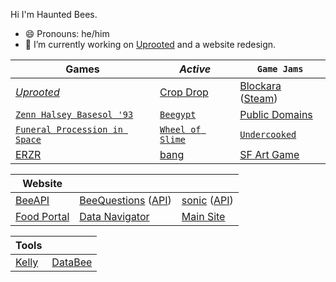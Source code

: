 Hi I'm Haunted Bees.
- 😄 Pronouns: he/him
- 🔭 I’m currently working on [Uprooted](https://github.com/HauntedBees/Uprooted) and a website redesign.

| Games | *Active* | `Game Jams` |
| ----- | -------- | ----------- |
| *[Uprooted](https://github.com/HauntedBees/Uprooted)* | [Crop Drop](https://github.com/HauntedBees/CropDrop) | [Blockara](https://github.com/HauntedBees/Blockara) ([Steam](https://github.com/HauntedBees/BlockaraSteam)) |
| [`Zenn Halsey Basesol '93`](https://github.com/HauntedBees/Sports-2-Jam) | [`Beegypt`](https://github.com/HauntedBees/EdutainmentForBees) | [Public Domains](https://github.com/HauntedBees/Public-Domains) |
| [`Funeral Procession in Space`](https://github.com/HauntedBees/Funeral-Procession-in-Space) | [`Wheel of Slime`](https://github.com/HauntedBees/Wheel-of-Slime) | [`Undercooked`](https://github.com/HauntedBees/Undercooked) |
| [ERZR](https://github.com/HauntedBees/EpicRetroZombiecraftRoyaleguelike) | [bang](https://github.com/HauntedBees/bang) | [SF Art Game](https://github.com/HauntedBees/SF-Art-Game) |

| Website |    |    |
| ------- | -- | -- |
| [BeeAPI](https://github.com/HauntedBees/BeeAPI) | [BeeQuestions](https://github.com/HauntedBees/BeeQuestions.Site) ([API](https://github.com/HauntedBees/BeeQuestions.API)) | [sonic](https://github.com/HauntedBees/sonic) ([API](https://github.com/HauntedBees/Sonic.API)) |
| [Food Portal](https://github.com/HauntedBees/Food-Portal) | [Data Navigator](https://github.com/HauntedBees/Data-Navigator) | [Main Site](https://github.com/HauntedBees/HauntedBees.Site) |

| Tools |    |
| ----- | -- |
| [Kelly](https://github.com/HauntedBees/Kelly) | [DataBee](https://github.com/HauntedBees/DataBee) |
